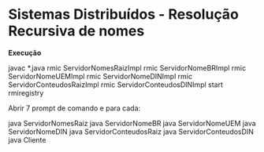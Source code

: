 # Sistemas Distribuídos - Resolução Recursiva de nomes

**Execução**

javac *.java
rmic ServidorNomesRaizImpl
rmic ServidorNomeBRImpl
rmic ServidorNomeUEMImpl
rmic ServidorNomeDINImpl
rmic ServidorConteudosRaizImpl
rmic ServidorConteudosDINImpl
start rmiregistry

Abrir 7 prompt de comando e para cada:

java ServidorNomesRaiz
java ServidorNomeBR
java ServidorNomeUEM
java ServidorNomeDIN
java ServidorConteudosRaiz
java ServidorConteudosDIN
java Cliente
